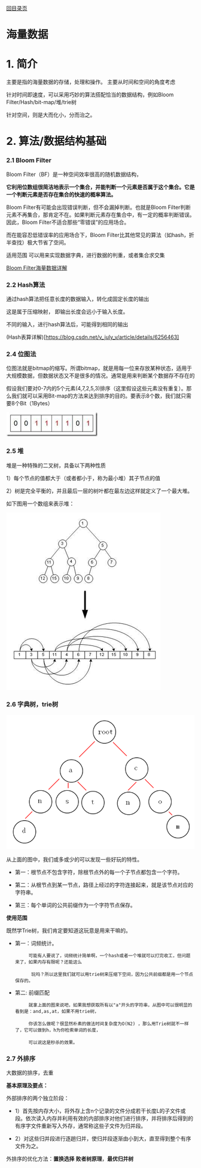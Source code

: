 [回目录页](..)

# 海量数据

# 1. 简介
  
   主要是指的海量数据的存储，处理和操作。 主要从时间和空间的角度考虑
   
   针对时间即速度，可以采用巧妙的算法搭配恰当的数据结构，例如Bloom Filter/Hash/bit-map/堆/trie树
   
   针对空间，则是大而化小，分而治之。
   
# 2. 算法/数据结构基础

### 2.1 Bloom Filter
  
   Bloom Filter（BF）是一种空间效率很高的随机数据结构，
   
   **它利用位数组很简洁地表示一个集合，并能判断一个元素是否属于这个集合。它是一个判断元素是否存在集合的快速的概率算法。**
   
   Bloom Filter有可能会出现错误判断，但不会漏掉判断。也就是Bloom Filter判断元素不再集合，那肯定不在。如果判断元素存在集合中，有一定的概率判断错误。因此，Bloom Filter不适合那些“零错误”的应用场合。
   
   而在能容忍低错误率的应用场合下，Bloom Filter比其他常见的算法（如hash，折半查找）极大节省了空间。
   
   适用范围
   可以用来实现数据字典，进行数据的判重，或者集合求交集
   
[Bloom Filter海量数据详解](https://blog.csdn.net/v_july_v/article/details/6685894)

### 2.2 Hash算法

   通过hash算法把任意长度的数据输入，转化成固定长度的输出
   
   这是属于压缩映射， 即输出长度会远小于输入长度。
   
   不同的输入，进行hash算法后，可能得到相同的输出
   
(Hash表算详解)[https://blog.csdn.net/v_july_v/article/details/6256463]   
   
### 2.4  位图法

 位图法就是bitmap的缩写。所谓bitmap，就是用每一位来存放某种状态，适用于大规模数据，但数据状态又不是很多的情况。通常是用来判断某个数据存不存在的
 
 假设我们要对0-7内的5个元素(4,7,2,5,3)排序（这里假设这些元素没有重复）。那么我们就可以采用Bit-map的方法来达到排序的目的。要表示8个数，我们就只需要8个Bit（1Bytes） 
 
![avatar](/image/bitmap_data.jpeg)

 ### 2.5 堆
 
 堆是一种特殊的二叉树，具备以下两种性质
 
 1）每个节点的值都大于（或者都小于，称为最小堆）其子节点的值
 
 2）树是完全平衡的，并且最后一层的树叶都在最左边这样就定义了一个最大堆。
 
 如下图用一个数组来表示堆：
 
 ![avatar](/image/stack_masive.jpeg)
 
 ### 2.6 字典树，trie树

![avatar](/image/trie_tree_sample.png)

从上面的图中，我们或多或少的可以发现一些好玩的特性。


* 第一：根节点不包含字符，除根节点外的每一个子节点都包含一个字符。

* 第二：从根节点到某一节点，路径上经过的字符连接起来，就是该节点对应的字符串。

* 第三：每个单词的公共前缀作为一个字符节点保存。


**使用范围**

   既然学Trie树，我们肯定要知道这玩意是用来干嘛的。

 
 * 第一：词频统计。

            可能有人要说了，词频统计简单啊，一个hash或者一个堆就可以打完收工，但问题来了，如果内存有限呢？还能这么

             玩吗？所以这里我们就可以用trie树来压缩下空间，因为公共前缀都是用一个节点保存的。

 * 第二: 前缀匹配

            就拿上面的图来说吧，如果我想获取所有以"a"开头的字符串，从图中可以很明显的看到是：and,as,at，如果不用trie树，

            你该怎么做呢？很显然朴素的做法时间复杂度为O(N2) ，那么用Trie树就不一样了，它可以做到h，h为你检索单词的长度，

            可以说这是秒杀的效果。
 
### 2.7 外排序

大数据的排序，去重

**基本原理及要点：**

外部排序的两个独立阶段：

* 1）首先按内存大小，将外存上含n个记录的文件分成若干长度L的子文件或段。依次读入内存并利用有效的内部排序对他们进行排序，并将排序后得到的有序字文件重新写入外存，通常称这些子文件为归并段。

* 2）对这些归并段进行逐趟归并，使归并段逐渐由小到大，直至得到整个有序文件为之。

外排序的优化方法：**置换选择**  **败者树原理**，**最优归并树**    